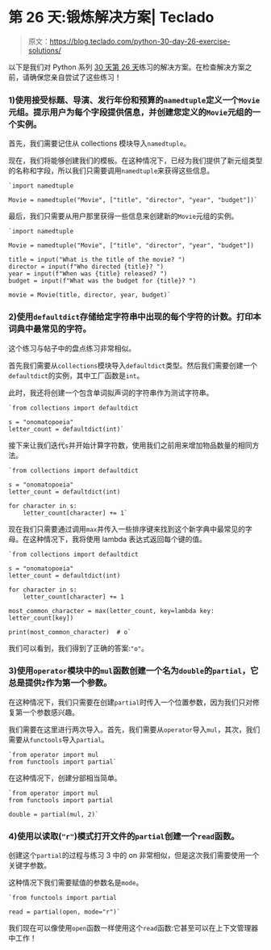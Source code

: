 # 第 26 天:锻炼解决方案| Teclado

> 原文：<https://blog.teclado.com/python-30-day-26-exercise-solutions/>

以下是我们对 Python 系列 [30 天](https://blog.teclado.com/30-days-of-python/)[第 26 天](/30-days-of-python/python-30-day-26-standard-library)练习的解决方案。在检查解决方案之前，请确保您亲自尝试了这些练习！

### 1)使用接受标题、导演、发行年份和预算的`namedtuple`定义一个`Movie`元组。提示用户为每个字段提供信息，并创建您定义的`Movie`元组的一个实例。

首先，我们需要记住从 collections 模块导入`namedtuple`。

现在，我们将能够创建我们的模板。在这种情况下，已经为我们提供了新元组类型的名称和字段，所以我们只需要调用`namedtuple`来获得这些信息。

```
`import namedtuple

Movie = namedtuple("Movie", ["title", "director", "year", "budget"])` 
```

最后，我们只需要从用户那里获得一些信息来创建新的`Movie`元组的实例。

```
`import namedtuple

Movie = namedtuple("Movie", ["title", "director", "year", "budget"])

title = input("What is the title of the movie? ")
director = input(f"Who directed {title}? ")
year = input(f"When was {title} released? ")
budget = input(f"What was the budget for {title}? ")

movie = Movie(title, director, year, budget)` 
```

### 2)使用`defaultdict`存储给定字符串中出现的每个字符的计数。打印本词典中最常见的字符。

这个练习与帖子中的盘点练习非常相似。

首先我们需要从`collections`模块导入`defaultdict`类型。然后我们需要创建一个`defaultdict`的实例，其中工厂函数是`int`。

此时，我还将创建一个包含单词拟声词的字符串作为测试字符串。

```
`from collections import defaultdict

s = "onomatopoeia"
letter_count = defaultdict(int)` 
```

接下来让我们迭代`s`并开始计算字符数，使用我们之前用来增加物品数量的相同方法。

```
`from collections import defaultdict

s = "onomatopoeia"
letter_count = defaultdict(int)

for character in s:
    letter_count[character] += 1` 
```

现在我们只需要通过调用`max`并传入一些排序键来找到这个新字典中最常见的字母。在这种情况下，我将使用 lambda 表达式返回每个键的值。

```
`from collections import defaultdict

s = "onomatopoeia"
letter_count = defaultdict(int)

for character in s:
    letter_count[character] += 1

most_common_character = max(letter_count, key=lambda key: letter_count[key])

print(most_common_character)  # o` 
```

我们可以看到，我们得到了正确的答案:`"o"`。

### 3)使用`operator`模块中的`mul`函数创建一个名为`double`的`partial`，它总是提供`2`作为第一个参数。

在这种情况下，我们只需要在创建`partial`时传入一个位置参数，因为我们只对修复第一个参数感兴趣。

我们需要在这里进行两次导入。首先，我们需要从`operator`导入`mul`，其次，我们需要从`functools`导入`partial`。

```
`from operator import mul
from functools import partial` 
```

在这种情况下，创建分部相当简单。

```
`from operator import mul
from functools import partial

double = partial(mul, 2)` 
```

### 4)使用以读取(`"r"`)模式打开文件的`partial`创建一个`read`函数。

创建这个`partial`的过程与练习 3 中的 on 非常相似，但是这次我们需要使用一个关键字参数。

这种情况下我们需要赋值的参数名是`mode`。

```
`from functools import partial

read = partial(open, mode="r")` 
```

我们现在可以像使用`open`函数一样使用这个`read`函数:它甚至可以在上下文管理器中工作！